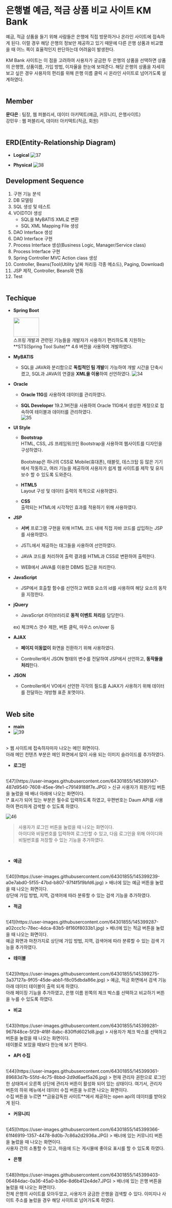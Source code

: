 # 은행별 예금, 적금 상품 비교 사이트 KM Bank

예금, 적금 상품을 들기 위해 사람들은 은행에 직접 방문하거나 온라인 사이트에 접속하게 된다. 이럴 경우 해당 은행의 정보만 제공하고 있기 때문에 다른 은행 상품과 비교했을 때 어느 쪽이 효율적인지 판단하는데 어려움이 발생한다.

KM Bank 사이트는 이 점을 고려하여 사용자가 궁금한 두 은행의 상품을 선택하면 상품의 은행명, 상품이름, 가입 방법, 이자율을 한눈에 보여준다. 해당 은행의 상품을 자세히 보고 싶은 경우 사용자의 편리를 위해 은행 이름 클릭 시 온라인 사이트로 넘어가도록 설계하였다.<br><br>

## Member

**문다은** : 팀장, 웹 퍼블리셔, 데이터 아키텍트(예금, 커뮤니티, 은행사이트)<br>
강민우 : 웹 퍼블리셔, 데이터 아키텍트(적금, 회원)<br><br>

## ERD(Entity-Relationship Diagram)

- **Logical**
![37](https://user-images.githubusercontent.com/64301855/145398406-b53cb240-c259-43a4-bdd0-15b8bf0c291f.jpg)

- **Physical**
![38](https://user-images.githubusercontent.com/64301855/145398409-14a8bebf-21e8-428c-9b24-5254ebc70475.jpg)

## Development Sequence

1. 구현 기능 분석
2. DB 모델링
3. SQL 생성 및 테스트
4. VO(DTO) 생성
	- SQL을 MyBATIS XML로 변환
	- SQL XML Mapping File 생성
5. DAO Interface 생성
6. DAO Interface 구현
7. Process Interface 생성(Business Logic, Manager/Service class)
8. Process Interface 구현
9. Spring Controller MVC Action class 생성
10. Controller, Beans(Tool(Utility 날짜 처리등 각종 메소드), Paging, Download)
11. JSP 제작, Controller, Beans와 연동
12. Test
<br><br>

## Techique

- **Spring Boot**

	<img src="https://user-images.githubusercontent.com/64301855/145398589-fb3234c0-a350-4111-acd3-61e3ee49a812.jpg" width="80" height="60"> 
	<br>스프링 개발과 관련된 기능들을 개발자가 사용하기 편리하도록 지원하는 **STS(Spring Tool Suite)** 4.6 버전을 사용하여 개발하였다.

- **MyBATIS**

	- SQL을 JAVA와 분리함으로 **독립적인 팀 개발**이 가능하여 개발 시간을 단축시켰고, SQL과 JAVA의 연결을 **XML을 이용**하여 선언하였다.
    ![34](https://user-images.githubusercontent.com/64301855/145398590-65c37172-9823-462c-aecf-2f8a19306a2c.JPG)

- **Oracle**

	- **Oracle 11G**를 사용하여 데이터를 관리하였다.

	- **SQL Developer** 19.2.1버전을 사용하여 Oracle 11G에서 생성한 계정으로 접속하여 테이블과 데이터를 관리하였다.<br>
    ![35](https://user-images.githubusercontent.com/64301855/145398591-43a711e1-a470-4702-bbaa-9e10b32494ae.JPG)

- **UI Style**

	- **Bootstrap**<br>
    HTML, CSS, JS 프레임워크인 Bootstrap을 사용하여 웹사이트를 디자인을 구성하였다.
    <br><br>
    Bootstrap은 하나의 CSS로 Mobile(휴대폰), 태블릿, 데스크탑 등 많은 기기에서 작동하고, 여러 기능을 제공하여 사용자가 쉽게 웹 사이트를 제작 및 유지 보수 할 수 있도록 도와준다.

	- **HTML5**<br>
    Layout 구성 및 데이터 출력의 목적으로 사용하였다.

  - **CSS**<br>
    출력되는 HTML에 시각적인 효과를 적용하기 위해 사용하였다.

- **JSP**

	- **서버** 프로그램 구현을 위해 HTML 코드 내에 직접 자바 코드를 삽입하는 JSP를 사용하였다.

	- JSTL에서 제공하는 태그들을 사용하여 선언하였다.

  - JAVA 코드를 처리하여 출력 결과를 HTML과 CSS로 변환하여 출력한다.

  - WEB에서 JAVA를 이용한 DBMS 접근을 처리한다.

- **JavaScript**

	- JSP에서 호출할 함수를 선언하고 WEB 요소의 id를 사용하여 해당 요소의 동작을 지정한다.

- **jQuery**

	- JavaScript 라이브러리로 **동적 이벤트 처리**를 담당한다.
    <br>
    ex) 체크박스 갯수 제한, 버튼 클릭, 마우스 on/over 등

- **AJAX**

	- **페이지 이동없이** 화면을 전환하기 위해 사용하였다.

	- Controller에서 JSON 형태의 변수를 전달하여 JSP에서 선언하고, **동작들을 처리**한다.

- **JSON**

	- Controller에서 VO에서 선언한 각각의 필드를 AJAX가 사용하기 위해 데이터를 전달하는 개방형 표준 포맷이다.<br><br>

## Web site

- **main**
- ![39](https://user-images.githubusercontent.com/64301855/145399102-41d27796-e8f1-40f6-8f52-c6abe0c15076.jpg)
<br>
> 웹 사이트에 접속하자마자 나오는 메인 화면이다.<br>
아래 메인 컨텐츠 부분은 메인 화면에서 많이 사용 되는 이미지 슬라이드를 추가하였다.

<br>

- **로그인**

<br>
![47](https://user-images.githubusercontent.com/64301855/145399147-487d9540-7608-45ee-9fe1-c79149188f7e.JPG)
> 신규 사용자가 회원가입 버튼을 눌렀을 때 배너 아래에 나오는 화면이다.<br>
\* 표시가 되어 있는 부분은 필수로 입력하도록 하였고, 우편번호는 Daum API를 사용하여 편리하게 검색할 수 있도록 하였다.

<br>

![46](https://user-images.githubusercontent.com/64301855/145399186-6945ef0c-a47c-49aa-a414-f01ac6ea2b2a.JPG)
> 사용자가 로그인 버튼을 눌렀을 때 나오는 화면이다.<br>
아이디와 비밀번호를 입력하여 로그인할 수 있고, 다음 로그인을 위해 아이디와 비밀번호를 저장할 수 있는 기능을 추가하였다.

<br>

- **예금**

<br>
![40](https://user-images.githubusercontent.com/64301855/145399239-a0e7abd0-5f55-47bd-b807-97f4f5f9bfd6.jpg)
> 배너에 있는 예금 버튼을 눌렀을 때 나오는 화면이다.<br>
상단에 가입 방법, 지역, 검색어에 따라 분류할 수 있는 검색 기능을 추가하였다.

<br>

- **적금**

<br>
![41](https://user-images.githubusercontent.com/64301855/145399287-a02ccc1c-78ec-4dca-83b5-8f160f8033b1.jpg)
> 배너에 있는 적금 버튼을 눌렀을 때 나오는 화면이다.<br>
예금 화면과 마찬가지로 상단에 가입 방법, 지역, 검색어에 따라 분류할 수 있는 검색 기능을 추가하였다.

<br>

- **테이블**

<br>
![42](https://user-images.githubusercontent.com/64301855/145399275-3a37127a-9f05-45de-abb1-f8c05dbda86e.jpg)
> 예금, 적금 화면에서 검색 기능 아래 데이터 테이블이 출력 되게 하였다.<br>
아래 페이징 기능을 추가하였고, 은행 이름 왼쪽의 체크 박스를 선택하고 비교하기 버튼을 누를 수 있도록 하였다.

<br>

- **비교**

<br>
![43](https://user-images.githubusercontent.com/64301855/145399281-967848ce-5f29-4f8f-8abc-830ffd6021d8.jpg)
> 사용자가 체크 박스를 선택하고 버튼을 눌렀을 때 나오는 화면이다.<br>
테이블로 보았을 때보다 한눈에 보기 편하다.

<br>

- **API 수집**

<br>
![44](https://user-images.githubusercontent.com/64301855/145399361-89683d7b-55fd-4c75-8bbd-2d9d6aef5a26.jpg)
> 현재 관리자 권한으로 로그인한 상태여서 오른쪽 상단에 관리자 버튼이 활성화 되어 있는 상태이다. 여기서, 관리자 버튼의 하위 메뉴에서 데이터 수집 버튼을 누르면 나오는 화면이다.<br>
수집 버튼을 누르면 **금융감독원 사이트**에서 제공하는 open api의 데이터를 받아오게 된다.

<br>

- **커뮤니티**

<br>
![45](https://user-images.githubusercontent.com/64301855/145399366-61f46919-1357-4478-8d0b-7c86a2d2936a.JPG)
> 배너에 있는 커뮤니티 버튼을 눌렀을 때 나오는 화면이다.<br>
사용자 간의 소통할 수 있고, 마음에 드는 게시물에 좋아요 표시를 할 수 있도록 하였다.

<br>

- **은행**

<br>
![48](https://user-images.githubusercontent.com/64301855/145399403-06484dac-0a36-45a0-b36e-8d6b412e4de7.JPG)
> 배너에 있는 은행 버튼을 눌렀을 때 나오는 화면이다.<br>
전체 은행의 사이트를 모아두었고, 사용자가 궁금한 은행을 검색할 수 있다. 이미지나 사이트 주소를 눌렀을 경우 해당 사이트로 넘어가도록 하였다.

<br>
